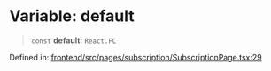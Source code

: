 # Variable: default

> `const` **default**: `React.FC`

Defined in: [frontend/src/pages/subscription/SubscriptionPage.tsx:29](https://github.com/lsendel/sass/blob/ca8b2b87627589617e0de57047e1f50d53e78078/frontend/src/pages/subscription/SubscriptionPage.tsx#L29)
